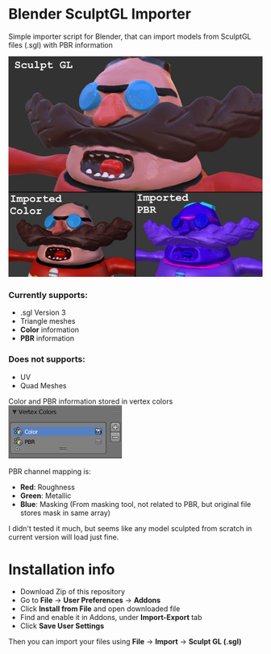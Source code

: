 # Blender SculptGL Importer

Simple importer script for Blender, that can import models from SculptGL files (.sgl) with PBR information

![Colors image](pbrdemo.jpg)

### Currently supports:
- .sgl Version 3
- Triangle meshes
- **Color** information
- **PBR** information

### Does not supports:
- UV
- Quad Meshes

Color and PBR information stored in vertex colors  
![Colors image](colors.png)

PBR channel mapping is:
- **Red**: Roughness
- **Green**: Metallic
- **Blue**: Masking (From masking tool, not related to PBR, but original file stores mask in same array)

I didn't tested it much, but seems like any model sculpted from scratch in current version will load just fine.

# Installation info
- Download Zip of this repository
- Go to **File** -> **User Preferences** -> **Addons**
- Click **Install from File** and open downloaded file
- Find and enable it in Addons, under **Import-Export** tab
- Click **Save User Settings**

Then you can import your files using **File** -> **Import** -> **Sculpt GL (.sgl)**
